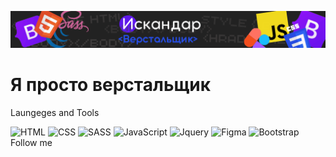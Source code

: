 ![Header](https://github.com/isikdev/isikdev/blob/main/assets/fon.png)

# Я просто верстальщик
Laungeges and Tools

![HTML](https://img.shields.io/badge/HTML-ffa500?style=for-the-badge&logo=HTML&logoColor=ffa500)
![CSS](https://img.shields.io/badge/Css-2965f1?style=for-the-badge&logo=Css&logoColor=2965f1)
![SASS](https://img.shields.io/badge/Sass-cc6699?style=for-the-badge&logo=Sass&logoColor=cc6699)
![JavaScript](https://img.shields.io/badge/JavaScript-f0db4f?style=for-the-badge&logo=JavaScript&logoColor=f0db4f)
![Jquery](https://img.shields.io/badge/Jquery-0868ac?style=for-the-badge&logo=Jquery&logoColor=0868ac)
![Figma](https://img.shields.io/badge/Figma-e64a1c?style=for-the-badge&logo=Figma&logoColor=e64a1c)
![Bootstrap](https://img.shields.io/badge/Bootstrap-7911ee?style=for-the-badge&logo=Bootstrap&logoColor=7911ee)
Follow me